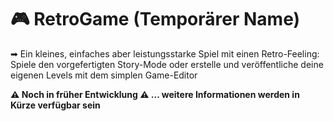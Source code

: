 # 🎮 RetroGame (Temporärer Name)

➡ Ein kleines, einfaches aber leistungsstarke Spiel mit einen Retro-Feeling:
    Spiele den vorgefertigten Story-Mode oder erstelle und veröffentliche deine eigenen Levels mit dem simplen Game-Editor

**⚠ Noch in früher Entwicklung ⚠ ... weitere Informationen werden in Kürze verfügbar sein**
